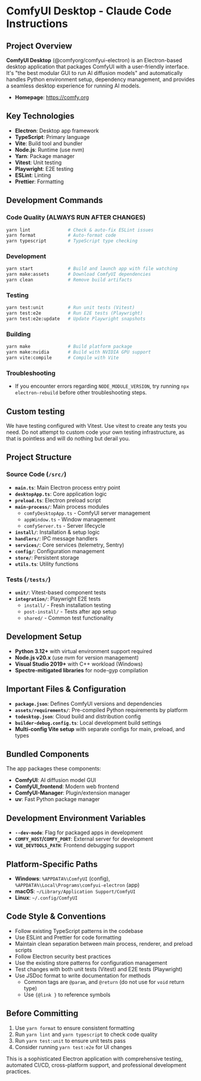 # ComfyUI Desktop - Claude Code Instructions

## Project Overview

**ComfyUI Desktop** (@comfyorg/comfyui-electron) is an Electron-based desktop application that packages ComfyUI with a user-friendly interface. It's "the best modular GUI to run AI diffusion models" and automatically handles Python environment setup, dependency management, and provides a seamless desktop experience for running AI models.

- **Homepage**: https://comfy.org

## Key Technologies

- **Electron**: Desktop app framework
- **TypeScript**: Primary language
- **Vite**: Build tool and bundler
- **Node.js**: Runtime (use nvm)
- **Yarn**: Package manager
- **Vitest**: Unit testing
- **Playwright**: E2E testing
- **ESLint**: Linting
- **Prettier**: Formatting

## Development Commands

### Code Quality (ALWAYS RUN AFTER CHANGES)

```bash
yarn lint              # Check & auto-fix ESLint issues
yarn format            # Auto-format code
yarn typescript        # TypeScript type checking
```

### Development

```bash
yarn start             # Build and launch app with file watching
yarn make:assets       # Download ComfyUI dependencies
yarn clean             # Remove build artifacts
```

### Testing

```bash
yarn test:unit         # Run unit tests (Vitest)
yarn test:e2e          # Run E2E tests (Playwright)
yarn test:e2e:update   # Update Playwright snapshots
```

### Building

```bash
yarn make              # Build platform package
yarn make:nvidia       # Build with NVIDIA GPU support
yarn vite:compile      # Compile with Vite
```

### Troubleshooting

- If you encounter errors regarding `NODE_MODULE_VERSION`, try running `npx electron-rebuild` before other troubleshooting steps.

## Custom testing

We have testing configured with Vitest. Use vitest to create any tests you need. Do not attempt to custom code your own testing infrastructure, as that is pointless and will do nothing but derail you.

## Project Structure

### Source Code (`/src/`)

- **`main.ts`**: Main Electron process entry point
- **`desktopApp.ts`**: Core application logic
- **`preload.ts`**: Electron preload script
- **`main-process/`**: Main process modules
  - `comfyDesktopApp.ts` - ComfyUI server management
  - `appWindow.ts` - Window management
  - `comfyServer.ts` - Server lifecycle
- **`install/`**: Installation & setup logic
- **`handlers/`**: IPC message handlers
- **`services/`**: Core services (telemetry, Sentry)
- **`config/`**: Configuration management
- **`store/`**: Persistent storage
- **`utils.ts`**: Utility functions

### Tests (`/tests/`)

- **`unit/`**: Vitest-based component tests
- **`integration/`**: Playwright E2E tests
  - `install/` - Fresh installation testing
  - `post-install/` - Tests after app setup
  - `shared/` - Common test functionality

## Development Setup

- **Python 3.12+** with virtual environment support required
- **Node.js v20.x** (use nvm for version management)
- **Visual Studio 2019+** with C++ workload (Windows)
- **Spectre-mitigated libraries** for node-gyp compilation

## Important Files & Configuration

- **`package.json`**: Defines ComfyUI versions and dependencies
- **`assets/requirements/`**: Pre-compiled Python requirements by platform
- **`todesktop.json`**: Cloud build and distribution config
- **`builder-debug.config.ts`**: Local development build settings
- **Multi-config Vite setup** with separate configs for main, preload, and types

## Bundled Components

The app packages these components:

- **ComfyUI**: AI diffusion model GUI
- **ComfyUI_frontend**: Modern web frontend
- **ComfyUI-Manager**: Plugin/extension manager
- **uv**: Fast Python package manager

## Development Environment Variables

- **`--dev-mode`**: Flag for packaged apps in development
- **`COMFY_HOST`/`COMFY_PORT`**: External server for development
- **`VUE_DEVTOOLS_PATH`**: Frontend debugging support

## Platform-Specific Paths

- **Windows**: `%APPDATA%\ComfyUI` (config), `%APPDATA%\Local\Programs\comfyui-electron` (app)
- **macOS**: `~/Library/Application Support/ComfyUI`
- **Linux**: `~/.config/ComfyUI`

## Code Style & Conventions

- Follow existing TypeScript patterns in the codebase
- Use ESLint and Prettier for code formatting
- Maintain clean separation between main process, renderer, and preload scripts
- Follow Electron security best practices
- Use the existing store patterns for configuration management
- Test changes with both unit tests (Vitest) and E2E tests (Playwright)
- Use JSDoc format to write documentation for methods
  - Common tags are `@param`, and `@return` (do not use for `void` return type)
  - Use `{@link }` to reference symbols

## Before Committing

1. Use `yarn format` to ensure consistent formatting
1. Run `yarn lint` and `yarn typescript` to check code quality
1. Run `yarn test:unit` to ensure unit tests pass
1. Consider running `yarn test:e2e` for UI changes

This is a sophisticated Electron application with comprehensive testing, automated CI/CD, cross-platform support, and professional development practices.

